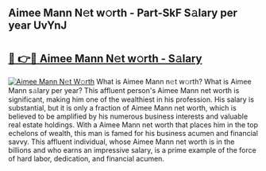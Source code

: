 ## Aimee Mann N𝚎t w𝚘rth - Part-SkF S𝚊lary per year UvYnJ

# <h2><a href="http://gc2hlw.nevu.top/?p=Aimee+Mann">🔗 👉🔴 Aimee Mann N𝚎t w𝚘rth - S𝚊lary</a></h2>

[![Aimee Mann N𝚎t W𝚘rth](https://i.imgur.com/Oavwk0R.jpeg)](http://gc2hlw.nevu.top/?p=Aimee+Mann)
What is Aimee Mann n𝚎t w𝚘rth? What is Aimee Mann s𝚊lary per year?
This affluent person's Aimee Mann net worth is significant, making him one of the wealthiest in his profession. His salary is substantial, but it is only a fraction of Aimee Mann net worth, which is believed to be amplified by his numerous business interests and valuable real estate holdings. With a Aimee Mann net worth that places him in the top echelons of wealth, this man is famed for his business acumen and financial savvy. This affluent individual, whose Aimee Mann net worth is in the billions and who earns an impressive salary, is a prime example of the force of hard labor, dedication, and financial acumen.
